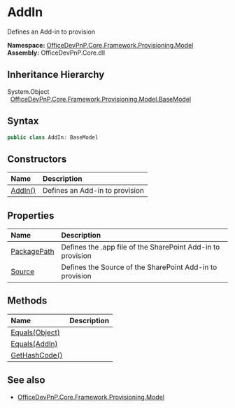 # AddIn
 Defines an Add-in to provision   

**Namespace:** [OfficeDevPnP.Core.Framework.Provisioning.Model](OfficeDevPnP.Core.Framework.Provisioning.Model.md)  
**Assembly:** OfficeDevPnP.Core.dll  
## Inheritance Hierarchy
System.Object  
&ensp;[OfficeDevPnP.Core.Framework.Provisioning.Model.BaseModel](OfficeDevPnP.Core.Framework.Provisioning.Model.BaseModel.md)  
## Syntax
```C#
public class AddIn: BaseModel
```
## Constructors
|**Name**|**Description**|
|:-----|:-----|
| [AddIn()](OfficeDevPnP.Core.Framework.Provisioning.Model.AddIn.ctor1.md) |  Defines an Add-in to provision 
## Properties
|**Name**|**Description**|
|:-----|:-----|
| [PackagePath](OfficeDevPnP.Core.Framework.Provisioning.Model.AddIn.PackagePath.md) | Defines the .app file of the SharePoint Add-in to provision
| [Source](OfficeDevPnP.Core.Framework.Provisioning.Model.AddIn.Source.md) | Defines the Source of the SharePoint Add-in to provision
## Methods
|**Name**|**Description**|
|:-----|:-----|
| [Equals(Object)](OfficeDevPnP.Core.Framework.Provisioning.Model.AddIn.3520ddbb.md) | 
| [Equals(AddIn)](OfficeDevPnP.Core.Framework.Provisioning.Model.AddIn.29788fde.md) | 
| [GetHashCode()](OfficeDevPnP.Core.Framework.Provisioning.Model.AddIn.1c6872bd.md) | 
## See also
- [OfficeDevPnP.Core.Framework.Provisioning.Model](OfficeDevPnP.Core.Framework.Provisioning.Model.md)
